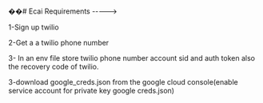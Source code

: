 ��#   E c a i 
 Requirements ----->

1-Sign up twilio 

2-Get a a twilio phone number

3- In an env file store twilio phone number account sid and auth token also the recovery code of twilio.

3-download google_creds.json from the google cloud console(enable service account for private key google creds.json)


 
